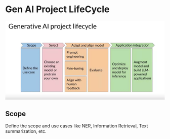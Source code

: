 # Gen AI Project LifeCycle 

![alt text](image-1.png)

## Scope 

Define the scope and use cases like NER, Information Retrieval, Text summarization, etc. 